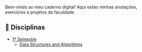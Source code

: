 Bem-vindo ao meu caderno digital! Aqui estão minhas anotações, exercícios e projetos da faculdade.  

## 📖 Disciplinas  
- [1º Semestre](1-Semestre/)  
  - [Data Structures and Algorithms](Semestre-1/Data-Structures-and-Algorithms)
